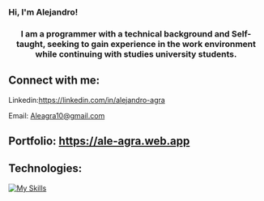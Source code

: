 ### Hi, I'm Alejandro!

<h3 align="center">I am a programmer with a technical background and Self-taught, seeking to gain experience in the work environment while continuing with studies university students.</h3>

## Connect with me:

Linkedin:https://linkedin.com/in/alejandro-agra

Email: Aleagra10@gmail.com

## Portfolio: https://ale-agra.web.app

## Technologies:

[![My Skills](https://skillicons.dev/icons?i=react,js,ts,html,css,sass,tailwind,bootstrap,jquery,nodejs,express,sequelize,mysql,mongodb,python,flask,postman,git,github)](https://skillicons.dev)
